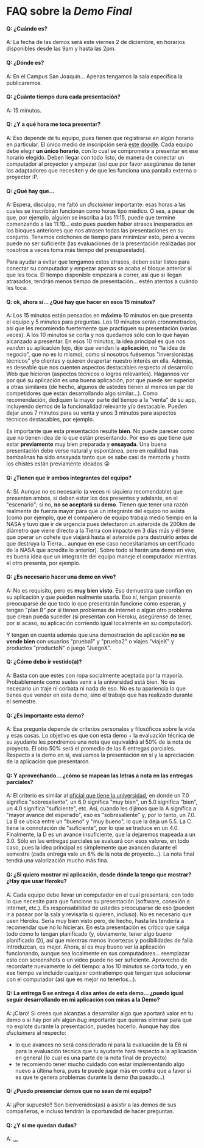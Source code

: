 FAQ sobre la *Demo Final*
==========

#### Q: ¿Cuándo es?

A: La fecha de las demos será este viernes 2 de diciembre, en horarios disponibles desde las 9am y hasta las 2pm.

#### Q: ¿Dónde es?

A: En el Campus San Joaquín… Apenas tengamos la sala específica la publicaremos.

#### Q: ¿Cuánto tiempo dura cada presentación?

A: 15 minutos.

#### Q: ¿Y a qué hora me toca presentar?

A: Eso depende de tu equipo, pues tienen que registrarse en algún horario en particular. El único medio de inscripción será [este doodle](http://doodle.com/poll/23tfn6a7u6ck4idz). Cada equipo debe elegir **un único horario**, con lo cual se compromete a presentar en ese horario elegido. Deben llegar con todo listo, de manera de conectar un computador al proyector y empezar (así que por favor asegúrense de tener los adaptadores que necesiten y de que les funciona una pantalla externa o proyector :P.

#### Q: ¿Qué hay que…

A: Espera, disculpa, me faltó un *disclaimer* importante: esas horas a las cuales se inscribirán funcionan como horas tipo médico. O sea, a pesar de que, por ejemplo, alguien se inscriba a las 11:15, puede que termine comenzando a las 11:19… esto pues pueden haber atrasos inesperados en los bloques anteriores que nos atrasen todas las presentaciones en su conjunto. Tenemos colchones de tiempo para minimizar esto, pero a veces puede no ser suficiente (las evaluaciones de la presentación realizadas por nosotros a veces toma más tiempo del presupuestado).

Para ayudar a evitar que tengamos estos atrasos, deben estar listos para conectar su computador y empezar apenas se acaba el bloque anterior al que les toca. El tiempo disponible empezará a correr, así que si llegan atrasados, tendrán menos tiempo de presentación… estén atentos a cuándo les toca.

#### Q: ok, ahora sí… ¿Qué hay que hacer en esos 15 minutos?

A: Los 15 minutos están pensados en **máximo** 10 minutos en que presenta el equipo y 5 minutos para preguntas. Los 10 minutos serán cronometrados, así que les recomiendo fuertemente que practiquen su presentación (varias veces). A los 10 minutos se corta y nos quedamos sólo con lo que hayan alcanzado a presentar. En esos 10 minutos, la idea principal es que nos *vendan* su aplicación (ojo, dije que vendan la **aplicación**, no "la idea de negocio", que no es lo mismo), como si nosotros fuésemos "inversionistas técnicos" y/o clientes y quieren despertar nuestro interés en ella. Además, es deseable que nos cuenten aspectos destacables respecto al desarrollo Web que hicieron (aspectos técnicos o logros relevantes). Hágannos ver por qué su aplicación es una buena aplicación, por qué puede ser superior a otras similares (de hecho, algunos de ustedes tienen al menos un par de competidores que están desarrollando algo similar…). Como recomendación, dediquen la mayor parte del tiempo a la "venta" de su app, incluyendo demos de la funcionalidad relevante y/o destacable. Pueden dejar unos 7 minutos para su venta y unos 3 minutos para aspectos técnicos destacables, por ejemplo.

Es importante que esta presentación resulte **bien**. No puede parecer como que no tienen idea de lo que están presentando. Por eso es que tiene que estar **previamente** muy bien preparada y **ensayada**. Una buena presentación debe verse natural y espontánea, pero en realidad tras bambalinas ha sido ensayada tanto que se sabe casi de memoria y hasta los chistes están previamente ideados :stuck_out_tongue:

#### Q: ¿Tienen que ir ambos integrantes del equipo?

A: Sí. Aunque no es necesario (a veces ni siquiera recomendable) que presenten ambos, sí deben estar los dos presentes y adelante, en el "escenario"; si no, **no se aceptará su demo**. Tienen que tener una razón realmente de fuerza mayor para que un integrante del equipo no asista (como por ejemplo, que el compañero de equipo trabaja medio tiempo en la NASA y tuvo que ir de urgencia pues detectaron un asteroide de 200km de diámetro que viene directo a la Tierra con impacto en 3 días más y él tiene que operar un cohete que viajará hasta el asteroide para destruirlo antes de que destruya la Tierra… aunque en ese caso necesitaríamos un certificado de la NASA que acredite lo anterior). Sobre todo si harán una demo en vivo, es buena idea que un integrante del equipo maneje el computador mientras el otro presenta, por ejemplo.

#### Q: ¿Es necesario hacer una demo en vivo?

A: No es requisito, pero es **muy bien visto**. Eso demuestra que confían en su aplicación y que pueden realmente usarla. Eso sí, tengan presente preocuparse de que todo lo que presentarán funcione como esperan, y tengan "plan B" por si tienen problemas de internet o algún otro problema que crean pueda suceder (si presentan con Heroku, asegúrense de tener, por si acaso, su aplicación corriendo igual localmente en su computador).

Y tengan en cuenta además que una demostración de aplicación **no se vende bien** con usuarios "prueba1" y "prueba2" o viajes "viajeX" y productos "productoN" o juego "JuegoX".

#### Q: ¿Cómo debo ir vestido(a)?

A: Basta con que estés con ropa socialmente aceptada por la mayoría. Probablemente como sueles venir a la universidad está bien. No es necesario un traje ni corbata ni nada de eso. No es tu apariencia lo que tienes que vender en esta demo, sino el trabajo que has realizado durante el semestre.

#### Q: ¿Es importante esta demo?

A: Esa pregunta depende de criterios personales y filosóficos sobre la vida y esas cosas. Lo objetivo es que con esta demo + la evaluación técnica de su ayudante les pondremos una nota que equivaldrá al 50% de la nota de proyecto. El otro 50% será el promedio de las 6 entregas parciales. Respecto a la demo en sí, evaluamos la presentación en sí y la apreciación de la aplicación que presentaron.

#### Q: Y aprovechando… ¿cómo se mapean las letras a nota en las entregas parciales?

A: El criterio es similar al [oficial que tiene la universidad](http://admisionyregistros.uc.cl/alumnos/cursos/evaluacion-y-calificacion#nota-final), en donde un 7.0 significa "sobresaliente", un 6.0 significa "muy bien", un 5.0 significa "bien", un 4.0 significa "suficiente", etc. Así, cuando les dijimos que la A significa a "mayor avance del esperado", eso es "sobresaliente" y, por lo tanto, un 7.0. La B se ubica entre un "bueno" y "muy bueno", lo que la deja un 5.5. La C tiene la connotación de "suficiente", por lo que se traduce en un 4.0. Finalmente, la D es un avance insuficiente, que la dejaremos mapeada a un 3.0. Sólo en las entregas parciales se evaluará con esos valores, en todo caso, pues la idea principal es simplemente que avancen durante el semestre (cada entrega vale un 8% de la nota de proyecto…). La nota final tendrá una valorización mucho más fina.

#### Q: ¿Si quiero mostrar mi aplicación, desde dónde la tengo que mostrar? ¿Hay que usar Heroku?

A: Cada equipo debe llevar un computador en el cual presentará, con todo lo que necesite para que funcione su presentación (software, conexión a internet, etc.). Es responsabilidad de ustedes preocuparse de eso (pueden ir a pasear por la sala y revisarla si quieren, incluso). No es necesario que usen Heroku. Sería muy bien visto pero, de hecho, hasta les tendería a recomendar que no lo hicieran. En esta presentación es crítico que salga todo como lo tengan planificado (y, obviamente, tener algo bueno planificado :stuck_out_tongue:), así que mientras menos incertezas y posibilidades de falla introduzcan, es mejor. Ahora, sí es muy bueno ver la aplicación funcionando, aunque sea localmente en sus computadores… reemplazar esto con screenshots o un video puede no ser suficiente. Aprovecho de recordarte nuevamente lo del tiempo: a los 10 minutos se corta todo, y en ese tiempo va incluido cualquier contratiempo que tengan que solucionar con el computador (así que es mejor no tenerlos…).

#### Q: La entrega 6 se entrega 4 días antes de esta demo… ¿puedo igual seguir desarrollando en mi aplicación con miras a la Demo?

A: ¡Claro! Si crees que alcanzas a desarrollar algo que aportará valor en tu demo o si hay por ahí algún _bug_ importante que quieras eliminar para que no explote durante la presentación, puedes hacerlo. Aunque hay dos _disclaimers_ al respecto:

- lo que avances no será considerado ni para la evaluación de la E6 ni para la evaluación técnica que tu ayudante hará respecto a la aplicación en general (lo cual es una parte de la nota final de proyecto)
- te recomiendo tener mucho cuidado con estar implementando algo nuevo a última hora, pues te puede jugar más en contra que a favor si es que te genera problemas durante la demo (ha pasado…)

#### Q: ¿Puedo presenciar demos que no sean de mi equipo?

A: ¡¡Por supuesto!! Son bienvenidos(as) a asistir a las demos de sus compañeros, e incluso tendrán la oportunidad de hacer preguntas.

#### Q: ¿Y si me quedan dudas?

A: […](https://github.com/UC-IIC2513-2016-2/syllabus/issues)
